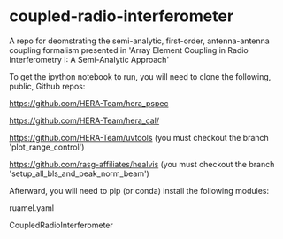 # coupled-radio-interferometer
A repo for deomstrating the semi-analytic, first-order, antenna-antenna coupling formalism presented in 'Array Element Coupling in Radio Interferometry I: A Semi-Analytic Approach'

To get the ipython notebook to run, you will need to clone the following, public, Github repos:       

https://github.com/HERA-Team/hera_pspec

https://github.com/HERA-Team/hera_cal/

https://github.com/HERA-Team/uvtools (you must checkout the branch 'plot_range_control')

https://github.com/rasg-affiliates/healvis (you must checkout the branch 'setup_all_bls_and_peak_norm_beam')



Afterward, you will need to pip (or conda) install the following modules:

ruamel.yaml

CoupledRadioInterferometer
